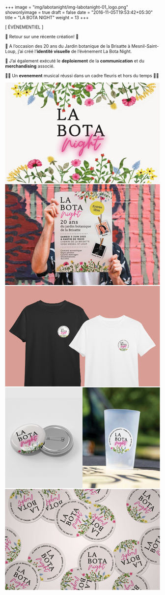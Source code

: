 +++
image = "img/labotanight/img-labotanight-01_logo.png"
showonlyimage = true
draft = false
date = "2016-11-05T19:53:42+05:30"
title = "LA BOTA NIGHT"
weight = 13
+++


[ ÉVÉNEMENTIEL ]
<!--more-->

🌼 Retour sur une récente création! 🌸

🌷 A l’occasion des 20 ans du Jardin botanique de la Brisatte à Mesnil-Saint-Loup, j’ai créé l’**identité visuelle** de l’évènement La Bota Night. 

🌻 J’ai également exécuté le **deploiement** de la **communication** et du **merchandising** associé. 

👌🏻 Un **evenement** musical réussi dans un cadre fleuris et hors du temps 👌🏻

![Logo][1]
![Affiche][2]
![T-shirts][3]
![Badges et eco-cups][4]
![Stickers][5]

[1]: /img/labotanight/img-labotanight-01_logo.png
[2]: /img/labotanight/img-labotanight-02.png
[3]: /img/labotanight/img-labotanight-03.png
[4]: /img/labotanight/img-labotanight-04.png
[5]: /img/labotanight/img-labotanight-05.png
